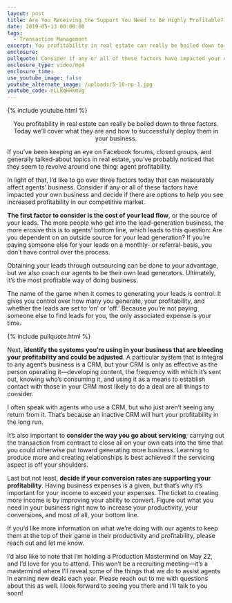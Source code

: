 ```yaml
---
layout: post
title: Are You Receiving the Support You Need to Be Highly Profitable?
date: 2019-05-13 00:00:00
tags:
  - Transaction Management
excerpt: You profitability in real estate can really be boiled down to three factors.
enclosure:
pullquote: Consider if any or all of these factors have impacted your own business.
enclosure_type: video/mp4
enclosure_time:
use_youtube_image: false
youtube_alternate_image: /uploads/5-10-np-1.jpg
youtube_code: nLLkqHHkmVg
---
```


{% include youtube.html %}

<center>You profitability in real estate can really be boiled down to three factors. Today we’ll cover what they are and how to successfully deploy them in your business.</center>

If you’ve been keeping an eye on Facebook forums, closed groups, and generally talked-about topics in real estate, you’ve probably noticed that they seem to revolve around one thing: agent profitability.

In light of that, I’d like to go over three factors today that can measurably affect agents’ business. Consider if any or all of these factors have impacted your own business and decide if there are options to help you see increased profitability in our competitive market.

**The first factor to consider is the cost of your lead flow**, or the source of your leads. The more people who get into the lead-generation business, the more erosive this is to agents’ bottom line, which leads to this question: Are you dependent on an outside source for your lead generation? If you’re paying someone else for your leads on a monthly- or referral-basis, you don’t have control over the process.

Obtaining your leads through outsourcing can be done to your advantage, but we also coach our agents to be their own lead generators. Ultimately, it’s the most profitable way of doing business.

The name of the game when it comes to generating your leads is control: It gives you control over how many you generate, your profitability, and whether the leads are set to ‘on’ or ‘off.’ Because you’re not paying someone else to find leads for you, the only associated expense is your time.

{% include pullquote.html %}

Next, **identify the systems you’re using in your business that are bleeding your profitability and could be adjusted**. A particular system that is integral to any agent’s business is a CRM, but your CRM is only as effective as the person operating it—developing content, the frequency with which it’s sent out, knowing who’s consuming it, and using it as a means to establish contact with those in your CRM most likely to do a deal are all things to consider.

I often speak with agents who use a CRM, but who just aren’t seeing any return from it. That’s because an inactive CRM will hurt your profitability in the long run.

It’s also important to **consider the way you go about servicing**; carrying out the transaction from contract to close all on your own eats into the time that you could otherwise put toward generating more business. Learning to produce more and creating relationships is best achieved if the servicing aspect is off your shoulders.

Last but not least, **decide if your conversion rates are supporting your profitability**. Having business expenses is a given, but that’s why it’s important for your income to exceed your expenses. The ticket to creating more income is by improving your ability to convert. Figure out what you need in your business right now to increase your productivity, your conversions, and most of all, your bottom line.

If you’d like more information on what we’re doing with our agents to keep them at the top of their game in their productivity and profitability, please reach out and let me know.

I’d also like to note that I’m holding a Production Mastermind on May 22, and I’d love for you to attend. This won’t be a recruiting meeting—it’s a mastermind where I’ll reveal some of the things that we do to assist agents in earning new deals each year. Please reach out to me with questions about this as well. I look forward to seeing you there and I’ll talk to you soon\!